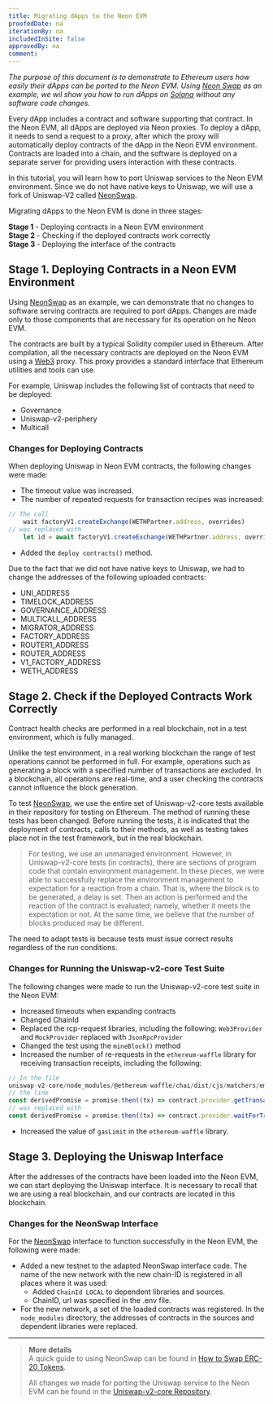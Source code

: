 ```yaml
---
title: Migrating dApps to the Neon EVM
proofedDate: na
iterationBy: na
includedInSite: false
approvedBy: na
comment: 
---
```


*The purpose of this document is to demonstrate to Ethereum users how easily their dApps can be ported to the Neon EVM. Using [Neon Swap](about/terminology.md#neonswap) as an example, we wil show you how to run dApps on [Solana](https://docs.solana.com/introduction) without any software code changes.*

Every dApp includes a contract and software supporting that contract. In the Neon EVM, all dApps are deployed via Neon proxies. To deploy a dApp, it needs to send a request to a proxy, after which the proxy will automatically deploy contracts of the dApp in the Neon EVM environment. Contracts are loaded into a chain, and the software is deployed on a separate server for providing users interaction with these contracts.

In this tutorial, you will learn how to port Uniswap services to the Neon EVM environment. Since we do not have native keys to Uniswap, we will use a fork of Uniswap-V2 called [NeonSwap](about/terminology.md#neonswap).

Migrating dApps to the Neon EVM is done in three stages: 

**Stage 1** - Deploying contracts in a Neon EVM environment  
**Stage 2** - Checking if the deployed contracts work correctly   
**Stage 3** - Deploying the interface of the contracts  

## Stage 1. Deploying Contracts in a Neon EVM Environment

Using [NeonSwap](about/terminology.md#neonswap) as an example, we can demonstrate that no changes to software serving contracts are required to port dApps. Changes are made only to those components that are necessary for its operation on he Neon EVM.

The contracts are built by a typical Solidity compiler used in Ethereum. After compilation, all the necessary contracts are deployed on the Neon EVM using a [Web3](about/terminology.md#web-3) proxy. This proxy provides a standard interface that Ethereum utilities and tools can use.

For example, Uniswap includes the following list of contracts that need to be deployed:
  * Governance
  * Uniswap-v2-periphery
  * Multicall

### Changes for Deploying Contracts

When deploying Uniswap in Neon EVM contracts, the following changes were made:
  * The timeout value was increased.
  * The number of repeated requests for transaction recipes was increased:  
```js
// The call  
    wait factoryV1.createExchange(WETHPartner.address, overrides)
// was replaced with  
    let id = await factoryV1.createExchange(WETHPartner.address, overrides) let receipt = await provider.waitForTransaction(id.hash, 3)
```
  * Added the `deploy contracts()` method.

Due to the fact that we did not have native keys to Uniswap, we had to change the addresses of the following uploaded contracts:
  * UNI_ADDRESS
  * TIMELOCK_ADDRESS
  * GOVERNANCE_ADDRESS
  * MULTICALL_ADDRESS
  * MIGRATOR_ADDRESS
  * FACTORY_ADDRESS
  * ROUTER1_ADDRESS
  * ROUTER_ADDRESS
  * V1_FACTORY_ADDRESS
  * WETH_ADDRESS

## Stage 2. Check if the Deployed Contracts Work Correctly

Contract health checks are performed in a real blockchain, not in a test environment, which is fully managed.

Unlike the test environment, in a real working blockchain the range of test operations cannot be performed in full. For example, operations such as generating a block with a specified number of transactions are excluded. In a blockchain, all operations are real-time, and a user checking the contracts cannot influence the block generation.

To test [NeonSwap](about/terminology.md#neonswap), we use the entire set of Uniswap-v2-core tests available in their repository for testing on Ethereum. The method of running these tests has been changed. Before running the tests, it is indicated that the deployment of contracts, calls to their methods, as well as testing takes place not in the test framework, but in the real blockchain.

> For testing, we use an unmanaged environment. However, in Uniswap-v2-core tests (in contracts), there are sections of program code that contain environment management. In these pieces, we were able to successfully replace the environment management to expectation for a reaction from a chain. That is, where the block is to be generated, a delay is set. Then an action is performed and the reaction of the contract is evaluated; namely, whether it meets the expectation or not. At the same time, we believe that the number of blocks produced may be different.

The need to adapt tests is because tests must issue correct results regardless of the run conditions.

### Changes for Running the Uniswap-v2-core Test Suite
 The following changes were made to run the Uniswap-v2-core test suite in the Neon EVM:
  * Increased timeouts when expanding contracts
  * Changed ChainId
  * Replaced the rcp-request libraries, including the following: `Web3Provider` and `MockProvider` replaced with `JsonRpcProvider`
  * Changed the test using the `mineBlock()` method
  * Increased the number of re-requests in the `ethereum-waffle` library for receiving transaction receipts, including the following:
```js
// In the file  
uniswap-v2-core/node_modules/@ethereum-waffle/chai/dist/cjs/matchers/emit.js  
// the line  
const derivedPromise = promise.then((tx) => contract.provider.getTransactionReceipt(tx.hash) ).then((receipt) => {  
// was replaced with  
const derivedPromise = promise.then((tx) => contract.provider.waitForTransaction(tx.hash, 3) ).then((receipt) => {  
```
  * Increased the value of `gasLimit` in the `ethereum-waffle` library.

## Stage 3. Deploying the Uniswap Interface
After the addresses of the contracts have been loaded into the Neon EVM, we can start deploying the Uniswap interface. It is necessary to recall that we are using a real blockchain, and our contracts are located in this blockchain.

### Changes for the NeonSwap Interface
For the [NeonSwap](about/terminology.md#neonswap) interface to function successfully in the Neon EVM, the following  were made:
  * Added a new testnet to the adapted NeonSwap interface code. The name of the new network with the new chain-ID is registered in all places where it was used:
    * Added `ChainId LOCAL` to dependent libraries and sources.
    * ChainID, url was specified in the .env file.
  * For the new network, a set of the loaded contracts was registered. In the `node_modules` directory, the addresses of contracts in the sources and dependent libraries were replaced.

****  

> **More details**  
> A quick guide to using NeonSwap can be found in [How to Swap ERC-20 Tokens](developing/utilities/neonswap.md).  
>  
> All changes we made for porting the Uniswap service to the Neon EVM can be found in the [Uniswap-v2-core Repository](https://github.com/neonlabsorg/uniswap-v2-core).
